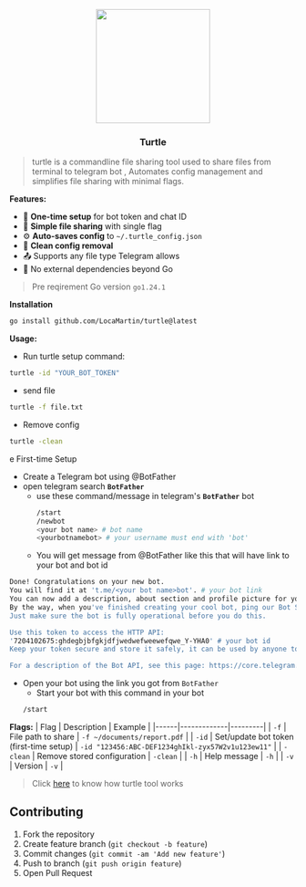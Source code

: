 <p align="center"><img src="https://media3.giphy.com/media/v1.Y2lkPTc5MGI3NjExNGVmMXJmNWtzM3VyZ2draWd0NGtrenlhYndjdGVidGRudHF5N25kZiZlcD12MV9pbnRlcm5hbF9naWZfYnlfaWQmY3Q9cw/rlChzWTthWgyA/giphy.gif" width="200" height="200"/></p>

<h3 align="center">Turtle</h3>

> turtle is a commandline file sharing tool used to share files from terminal to telegram bot , Automates config management and simplifies file sharing with minimal flags.


**Features:**

- 🔑 **One-time setup** for bot token and chat ID
- 📁 **Simple file sharing** with single flag
- ⚙️ **Auto-saves config** to `~/.turtle_config.json`
- 🧹 **Clean config removal**
- 📤 Supports any file type Telegram allows
- 🚫 No external dependencies beyond Go

> Pre reqirement Go version `go1.24.1`

**Installation**

```bash
go install github.com/LocaMartin/turtle@latest
```
**Usage:**

- Run turtle setup command:

```bash
turtle -id "YOUR_BOT_TOKEN"
```
- send file

```bash
turtle -f file.txt
```
- Remove config
```bash
turtle -clean
```
e
First-time Setup

- Create a Telegram bot using @BotFather
- open telegram search **`BotFather`**
  - use these command/message in telegram's **`BotFather`** bot
    ```bash
    /start
    /newbot
    <your bot name> # bot name
    <yourbotnamebot> # your username must end with 'bot'
    ``` 
   - You will get message from @BotFather like this that will have link to your bot and bot id
```bash
Done! Congratulations on your new bot. 
You will find it at 't.me/<your bot name>bot'. # your bot link
You can now add a description, about section and profile picture for your bot, see /help for a list of commands.
By the way, when you've finished creating your cool bot, ping our Bot Support if you want a better username for it. 
Just make sure the bot is fully operational before you do this.

Use this token to access the HTTP API:
'7204102675:ghdegbjbfgkjdfjwedwefweewefqwe_Y-YHA0' # your bot id
Keep your token secure and store it safely, it can be used by anyone to control your bot.

For a description of the Bot API, see this page: https://core.telegram.org/bots/api

````
- Open your bot using the link you got from `BotFather`
   - Start your bot with this command in your bot 
   ```bash
   /start
   ```
**Flags:**
| Flag | Description | Example |
|------|-------------|---------|
| `-f` | File path to share | `-f ~/documents/report.pdf` |
| `-id` | Set/update bot token (first-time setup) | `-id "123456:ABC-DEF1234ghIkl-zyx57W2v1u123ew11"` |
| `-clean` | Remove stored configuration | `-clean` |
| `-h` | Help message | `-h` |
| `-v` | Version | `-v` |

> Click [here](EXPLAIN.md) to know how turtle tool works
## Contributing
1. Fork the repository
2. Create feature branch (`git checkout -b feature`)
3. Commit changes (`git commit -am 'Add new feature'`)
4. Push to branch (`git push origin feature`)
5. Open Pull Request
